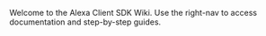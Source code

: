 Welcome to the Alexa Client SDK Wiki. Use the right-nav to access documentation and step-by-step guides.
